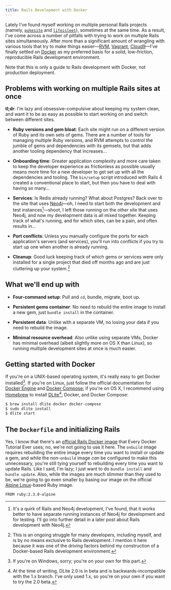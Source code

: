 ```yaml
---
title: Rails Development with Docker
---
```


Lately I've found myself working on multiple personal Rails projects (namely,
[`pokesite`][] and [`lifeisleet`][]), sometimes at the same time. As a result,
I've come across a number of pitfalls with trying to work on multiple Rails
sites simultaneously. After more than a significant amount of wrangling with
various tools that try to make things easier—[RVM][], [Vagrant][],
[Cloud9][]—I've finally settled on [Docker][] as my preferred basis for a solid,
low-friction, reproducible Rails development environment.

<aside class="notice">
Note that this is only a guide to Rails development with Docker, not production
deployment.
</aside>

## Problems with working on multiple Rails sites at once

**tl;dr**: I'm lazy and obsessive-compulsive about keeping my system clean, and
want it to be as easy as possible to start working on and switch between
different sites.

 - **Ruby versions and gem bloat**: Each site might run on a different version
     of Ruby and its own sets of gems. There are a number of tools for managing
     multiple Ruby versions, and RVM attempts to control the jumble of gems and
     dependencies with its gemsets, but that adds another tooling dependency
     that increases…

 - **Onboarding time**: Greater application complexity and more care taken to
     keep the developer experience as frictionless as possible usually means
     more time for a new developer to get set up with all the dependencies and
     tooling. The `bin/setup` script introduced with Rails 4 created a
     conventional place to start, but then you have to deal with having so many…

 - **Services**: Is Redis already running? What about Postgres? Back over to the
     site that uses [Neo4j][]—oh, I need to start both the development and test
     instances[^n4j]—shoot, I left those running on the *other* site that uses
     Neo4j, and now my development data is all mixed together. Keeping track of
     what's running, and for which sites, can be a pain, and often results in…

 - **Port conflicts**: Unless you manually configure the ports for each
     application's servers (and services), you'll run into conflicts if you try
     to start up one when another is already running.

 - **Cleanup**: Good luck keeping track of which gems or services were only
     installed for a single project that died off months ago and are just
     cluttering up your system.[^cleanup]

## What we'll end up with

 - **Four-command setup**: Pull and `cd`, bundle, migrate, boot up.

 - **Persistent gems container**: No need to rebuild the entire image to install
     a new gem, just `bundle install` in the container.

 - **Persistent data**: Unlike with a separate VM, no losing your data if you
     need to rebuild the image.

 - **Minimal resource overhead**: Also unlike using separate VMs, Docker has
     minimal overhead (albeit slightly more on OS X than Linux), so running
     multiple development sites at once is much easier.

## Getting started with Docker

If you're on a UNIX-based operating system, it's really easy to get Docker
installed[^win]. If you're on Linux, just follow the official documentation for
[Docker Engine][] and [Docker Compose][]; if you're on OS X, I recommend using
[Homebrew][] to install [DLite][][^dlite], Docker, and Docker Compose:

```bash
$ brew install dlite docker docker-compose
$ sudo dlite install
$ dlite start
```

## The `Dockerfile` and initializing Rails

Yes, I know that there's an [official Rails Docker image][] that Every Docker
Tutorial Ever uses; no, we're not going to use it here. The `onbuild` image
requires rebuilding the entire image every time you want to install or update a
gem, and while the non-`onbuild` image _can_ be configured to make this
unnecessary, you're still tying yourself to rebuilding every time you want to
update Rails. Like I said, I'm lazy; I just want to do `bundle install` and
`bundle update`. Also, while the images are much slimmer than they used to be,
we're going to go even smaller by basing our image on the official [Alpine
Linux][]-based Ruby image.

```docker
FROM ruby:2.3.0-alpine
```



[^n4j]: It's a quirk of Rails and Neo4j development, I've found, that it works
better to have separate running instances of Neo4j for development and for
testing. I'll go into further detail in a later post about Rails development
with Neo4j.

[^cleanup]: This is an ongoing struggle for many developers, including myself,
and is by no means exclusive to Rails development. I mention it here because it
was one of the driving factors behind my construction of a Docker-based Rails
development environment.

[^win]: If you're on Windows, sorry; you're on your own for this part.

[^dlite]: At the time of writing, DLite 2.0 is in beta and is
backwards-incompatible with the 1.x branch. I've only used 1.x, so you're on
your own if you want to try the 2.0 beta.

[`pokesite`]: https://github.com/thetallgrassnet/pokesite
[`lifeisleet`]: https://github.com/lifeisleet/lifeisleet
[RVM]: http://rvm.io/
[Vagrant]: https://www.vagrantup.com/
[Cloud9]: https://c9.io/
[Docker]: https://www.docker.com/
[Neo4j]: http://neo4j.com/
[Docker Engine]: https://docs.docker.com/engine/installation/
[Docker Compose]: https://docs.docker.com/compose/install/
[Homebrew]: http://brew.sh/
[DLite]: https://github.com/nlf/dlite
[official Rails Docker image]: https://hub.docker.com/r/_/rails/
[Alpine Linux]: http://www.alpinelinux.org/
